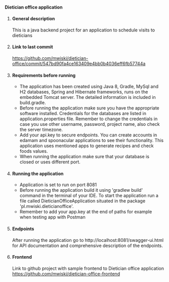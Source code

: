 #### **Dietician office application**
1. #### **General description**
	This is a java backend project for an application to schedule visits to dieticians
2. #### **Link to last commit**
	https://github.com/mwiski/dietician-office/commit/547bd90fa4ce163409e4bb0b4036eff6fb57744a
3. #### **Requirements before running**
	- The application has been created using Java 8, Gradle, MySql and H2 databases, Spring and Hibernate frameworks, runs on the embedded Tomcat server. The detailed information is included in build.gradle.
	- Before running the application make sure you have the appropriate software installed. Credentials for the databases are listed in application.properties file. Remember to change the credentials in case you use other username, password, project name, also check the server timezone. 
	- Add your api.key to secure endpoints. You can create accounts in edamam and spoonacular applications to see their functionality. This application uses mentioned apps to generate recipes and check foods values.
	- When running the application make sure that your database is closed or uses different port.
4. #### **Running the application**
    - Application is set to run on port 8081
	- Before running the application build it using 'gradlew build' command in the terminal of your IDE. To start the application run a file called DieticianOfficeApplication situated in the package 'pl.mwiski.dieticianoffice'.
	- Remember to add your app.key at the end of paths for example when testing app with Postman
5. #### **Endpoints**
    After running the application go to http://localhost:8081/swagger-ui.html for API documentation and comprehensive description of the endpoints.
5. #### **Frontend**
    Link to github project with sample frontend to Dietician office application
    https://github.com/mwiski/dietician-office-frontend
